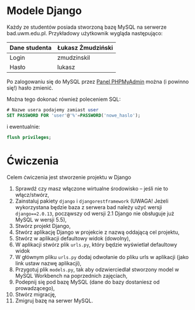 # Modele Django

Każdy ze studentów posiada stworzoną bazę MySQL na serwerze bad.uwm.edu.pl. Przykładowy użytkownik wygląda następująco:

| Dane studenta | Łukasz Żmudziński |
| :-- | :-- |
| Login | zmudzinskil |
| Hasło | lukasz |

Po zalogowaniu się do MySQL przez [Panel PHPMyAdmin](http://bad.uwm.edu.pl/phpmyadmin/) można (i powinno się!) hasło zmienić.

Można tego dokonać również poleceniem SQL:
```sql
# Nazwe usera podajemy zamiast user
SET PASSWORD FOR 'user'@'%'=PASSWORD('nowe_haslo');
```

i ewentualnie:

```sql
flush privileges;
```

# Ćwiczenia

Celem ćwiczenia jest stworzenie projektu w Django

1. Sprawdź czy masz włączone wirtualne środowisko – jeśli nie to włącz/stwórz,
2. Zainstaluj pakiety `django` i `djangorestframework` (UWAGA! Jeżeli wykorzystana będzie baza z serwera bad należy użyć wersji `django==2.0.13`, począwszy od wersji 2.1 Django nie obsługuje już MySQL w wersji 5.5),
3. Stwórz projekt Django,
4. Stwórz aplikację Django w projekcie z nazwą oddającą cel projektu,
5. Stwórz w aplikacji defaultowy widok (dowolny),
6. W aplikacji stwórz plik `urls.py`, który będzie wyświetlał defaultowy widok
7. W głównym pliku `urls.py` dodaj odwołanie do pliku urls w aplikacji (jako link ustaw nazwę aplikacji),
8. Przygotuj plik `models.py`, tak aby odzwierciedlał stworzony model w MySQL Workbench na poprzednich zajęciach,
9. Podepnij się pod bazę MySQL (dane do bazy dostaniesz od prowadzącego),
10. Stwórz migrację,
11. Zmigruj bazę na serwer MySQL.